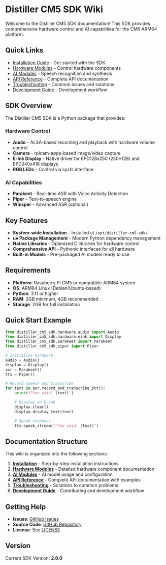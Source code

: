 # Distiller CM5 SDK Wiki

Welcome to the Distiller CM5 SDK documentation! This SDK provides comprehensive hardware control and
AI capabilities for the CM5 ARM64 platform.

## Quick Links

- [Installation Guide](Installation) - Get started with the SDK
- [Hardware Modules](Hardware-Modules) - Control hardware components
- [AI Modules](AI-Modules) - Speech recognition and synthesis
- [API Reference](API-Reference) - Complete API documentation
- [Troubleshooting](Troubleshooting) - Common issues and solutions
- [Development Guide](Development-Guide) - Development workflow

## SDK Overview

The Distiller CM5 SDK is a Python package that provides:

### Hardware Control

- **Audio** - ALSA-based recording and playback with hardware volume control
- **Camera** - rpicam-apps-based image/video capture
- **E-ink Display** - Native driver for EPD128x250 (250×128) and EPD240x416 displays
- **RGB LEDs** - Control via sysfs interface

### AI Capabilities

- **Parakeet** - Real-time ASR with Voice Activity Detection
- **Piper** - Text-to-speech engine
- **Whisper** - Advanced ASR (optional)

## Key Features

- **System-wide Installation** - Installed at `/opt/distiller-cm5-sdk/`
- **uv Package Management** - Modern Python dependency management
- **Native Libraries** - Optimized C libraries for hardware control
- **Comprehensive API** - Pythonic interfaces for all hardware
- **Built-in Models** - Pre-packaged AI models ready to use

## Requirements

- **Platform**: Raspberry Pi CM5 or compatible ARM64 system
- **OS**: ARM64 Linux (Debian/Ubuntu-based)
- **Python**: 3.11 or higher
- **RAM**: 2GB minimum, 4GB recommended
- **Storage**: 2GB for full installation

## Quick Start Example

```python
from distiller_cm5_sdk.hardware.audio import Audio
from distiller_cm5_sdk.hardware.eink import Display
from distiller_cm5_sdk.parakeet import Parakeet
from distiller_cm5_sdk.piper import Piper

# Initialize hardware
audio = Audio()
display = Display()
asr = Parakeet()
tts = Piper()

# Record speech and transcribe
for text in asr.record_and_transcribe_ptt():
    print(f"You said: {text}")

    # Display on E-ink
    display.clear()
    display.display_text(text)

    # Speak response
    tts.speak_stream(f"You said: {text}")
```

## Documentation Structure

This wiki is organized into the following sections:

1. **[Installation](Installation)** - Step-by-step installation instructions
2. **[Hardware Modules](Hardware-Modules)** - Detailed hardware component documentation
3. **[AI Modules](AI-Modules)** - AI model usage and configuration
4. **[API Reference](API-Reference)** - Complete API documentation with examples
5. **[Troubleshooting](Troubleshooting)** - Solutions to common problems
6. **[Development Guide](Development-Guide)** - Contributing and development workflow

## Getting Help

- **Issues**: [GitHub Issues](https://github.com/Pamir-AI/distiller-cm5-sdk/issues)
- **Source Code**: [GitHub Repository](https://github.com/Pamir-AI/distiller-cm5-sdk)
- **License**: See [LICENSE](https://github.com/Pamir-AI/distiller-cm5-sdk/blob/main/LICENSE)

## Version

Current SDK Version: **2.0.0**
